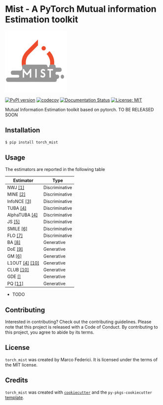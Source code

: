 # Mist - A PyTorch Mutual information Estimation toolkit

<img src="docs/logo.png" alt="alt text" width="200">



[![PyPI version](https://badge.fury.io/py/torch-mist.svg)](https://badge.fury.io/py/torch-mist)
[![codecov](https://codecov.io/gh/mfederici/torch-mist/badge.svg)](https://codecov.io/gh/mfederici/torch-mist)
[![Documentation Status](https://readthedocs.org/projects/torch-mist/badge/?version=latest)](https://torch-mist.readthedocs.io/en/latest/?badge=latest)
[![License: MIT](https://img.shields.io/badge/License-MIT-green.svg)](https://opensource.org/licenses/MIT)



Mutual Information Estimation toolkit based on pytorch. TO BE RELEASED SOON

## Installation

```bash
$ pip install torch_mist
```

## Usage

The estimators are reported in the following table

| Estimator                                                                              | Type           |
|----------------------------------------------------------------------------------------|----------------|
| NWJ [[1]](https://arxiv.org/abs/0809.0853)                                             | Discriminative |
| MINE  [[2]](https://arxiv.org/abs/1801.04062)                                          | Discriminative |
| InfoNCE [[3]](https://arxiv.org/abs/1807.03748)                                        | Discriminative |
| TUBA  [[4]](https://arxiv.org/abs/1905.06922)                                          | Discriminative | 
| AlphaTUBA [[4]](https://arxiv.org/abs/1905.06922)                                      | Discriminative |
| JS [[5]](https://arxiv.org/abs/1808.06670)                                             | Discriminative |
| SMILE [[6]](https://arxiv.org/abs/1910.06222)                                          | Discriminative |
| FLO [[7]](https://arxiv.org/abs/2107.01131)                                            | Discriminative |
| BA [[8]](https://aivalley.com/Papers/MI_NIPS_final.pdf)                                | Generative     |
| DoE [[9]](https://arxiv.org/pdf/1811.04251.pdf)                                        | Generative     |
| GM [[6]](https://arxiv.org/abs/1910.06222)                                             | Generative     |
| L1OUT [[4]](https://arxiv.org/abs/1905.06922) [[10]](https://arxiv.org/abs/2006.12013) | Generative     |
| CLUB [[10]](https://arxiv.org/abs/2006.12013)                                          | Generative     |
| GDE [[]]()                                                                             | Generative     |
| PQ [[11]](https://arxiv.org/abs/2306.00608)                                            | Generative     |
- TODO




## Contributing

Interested in contributing? Check out the contributing guidelines. Please note that this project is released with a Code of Conduct. By contributing to this project, you agree to abide by its terms.

## License

`torch_mist` was created by Marco Federici. It is licensed under the terms of the MIT license.

## Credits

`torch_mist` was created with [`cookiecutter`](https://cookiecutter.readthedocs.io/en/latest/) and the `py-pkgs-cookiecutter` [template](https://github.com/py-pkgs/py-pkgs-cookiecutter).
